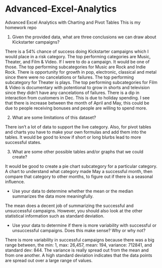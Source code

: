 # Advanced-Excel-Analytics
Advanced Excel Analytics with Charting and Pivot Tables
This is my homework repo


1.	Given the provided data, what are three conclusions we can draw about Kickstarter campaigns?

There is a 54% chance of success doing Kickstarter campaigns which I would place in a risk category.  The top performing categories are Music, Theater, and Film & Video.  If I were to do a campaign.  It would be one of those.  The top performing subcategories for Music are Rock and Indie Rock.  There is opportunity for growth in pop, electronic, classical and metal since there were no cancelations or failures.  The top performing subcategory for Theater is plays.  The top performing subcategories for Film & Video is documentary with potentional to grow in shorts and television since they didn’t have any cancelations of failures. There is a dip in interaction from customers in Dec.  This is due to holiday spending.  I see that there is increase between the month of April and May, this could be due to people receiving bonuses and people are willing to spend more.  

2.	What are some limitations of this dataset?

There isn’t a lot of data to support the live category.  Also, for pivot tables and charts you have to make your own formulas and add them into the tables.  It would be good to know if short or long blurbs lead to more successful states.

3.	What are some other possible tables and/or graphs that we could create?

It would be good to create a pie chart subcategory for a particular category.  
A chart to understand what category made May a successful month, then compare that category to other months, to figure out if there is a seasonal influence. 

* Use your data to determine whether the mean or the median summarizes the data more meaningfully.

The mean does a decent job of summarizing the successful and unsuccessful campaigns.  However, you should also look at the other statistical information such as standard deviation. 
  
* Use your data to determine if there is more variability with successful or unsuccessful campaigns. Does this make sense? Why or why not?

There is more variability in successful campaigns because there was a big range between, the min: 1, max: 26,457, mean: 194, variance: 712841, and standard dev: 844.  The variance is really spread out from the mean and from one another. A high standard deviation indicates that the data points are spread out over a large range of values.

